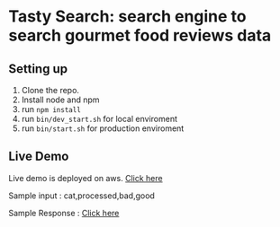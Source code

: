 # Tasty Search: search engine to search gourmet food reviews data

## Setting up
1. Clone the repo.
2. Install node and npm
2. run ``` npm install ```
3. run ``` bin/dev_start.sh ``` for local enviroment
4. run ``` bin/start.sh ``` for production enviroment 

## Live Demo
Live demo is deployed on aws. [Click here](http://ec2-3-90-21-183.compute-1.amazonaws.com)

Sample input : cat,processed,bad,good

Sample Response : [Click here](http://ec2-3-90-21-183.compute-1.amazonaws.com/v1/gourmet/gourmet/tastySearch?query=cat,processed,bad,good)
